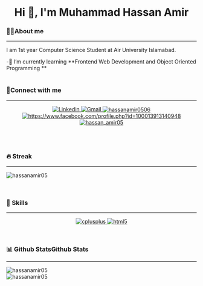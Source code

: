 <h1 align="center">Hi 👋, I'm Muhammad Hassan Amir</h1>

<p align="center">
</p>

<h3>💁‍♂️About me</h3>
<hr>
<p>I am 1st year Computer Science Student at Air University Islamabad.</p>
 -🌱 I’m currently learning **Frontend Web Development and Object Oriented Programming **
 <br><br>

<h3 align="left">📱Connect with me</h3>
<hr>
<p align="center">
    <a href="www.linkedin.com/in/hassan-amir-a2a19b24b" target="blank"><img src="https://img.shields.io/badge/LinkedIn-0077B5?style=for-the-    badge&logo=linkedin&logoColor=white" alt="Linkedin" />
    </a>
    <a href="https://mail.google.com/mail/?view=cm&fs=1&to=hassanamir0506@gmail.com" target="_blank"> 
	     <img alt="Gmail" src="https://img.shields.io/badge/Gmail-D14836?style=for-the-badge&logo=gmail&logoColor=white">
	</a>
<a href="https://twitter.com/hassanamir0506" target="blank"><img align="center" src="https://img.shields.io/badge/Twitter-1DA1F2?style=for-the-   badge&logo=twitter&logoColor=white" alt="hassanamir0506" />
	</a>
<a href="https://fb.com/https://www.facebook.com/profile.php?id=100013913140948" target="blank"><img align="center" src="https://img.shields.io/badge/Facebook-1877F2?style=for-the-badge&logo=facebook&logoColor=white" alt="https://www.facebook.com/profile.php?id=100013913140948"  />
	</a>
<a href="https://instagram.com/hassan_amir05" target="blank"><img align="center" src="https://img.shields.io/badge/Instagram-E4405F?style=for-the-badge&logo=instagram&logoColor=white" alt="hassan_amir05"  />
	</a>
</p>
<br><br>

<h3 aling="left">🔥 Streak</h3>
<hr>
<p aling="center">
	<img  src="https://github-readme-streak-stats.herokuapp.com/?user=hassanamir05&theme=#ffe042-#e71989" alt="hassanamir05" />
</p>
<br>

<h3 align="left">🚀 Skills</h3>
<hr>
<p align="center">
  <a href="https://www.w3schools.com/cpp/" target="_blank" rel="noreferrer"> <img src="https://img.shields.io/badge/C%2B%2B-00599C?style=for-the-badge&logo=c%2B%2B&logoColor=white" alt="cplusplus">
	</a> 
  <a href="https://www.w3.org/html/" target="_blank" rel="noreferrer"> <img src="https://img.shields.io/badge/HTML5-E34F26?style=for-the-badge&logo=html5&logoColor=white" alt="html5">
	</a> 
</p>
<br>
<h3 aling="left">📊 Github StatsGithub Stats</h3>
<hr>
<p alingh="center">
  <img  src="https://github-readme-stats.vercel.app/api?username=hassanamir05&theme=#ffe042-#e71989" alt="hassanamir05" />
	<br>
  <img  src="https://github-readme-stats.vercel.app/api/top-langs/?username=hassanamir05&theme=#ffe042-#e71989" alt="hassanamir05" />
</p>
 <br>



